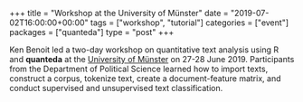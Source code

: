 +++
title = "Workshop at the University of Münster"
date = "2019-07-02T16:00:00+00:00"
tags = ["workshop", "tutorial"]
categories = ["event"]
packages = ["quanteda"]
type = "post"
+++

Ken Benoit led a two-day workshop on quantitative text analysis using R and **quanteda** at the [University of Münster](https://www.uni-muenster.de/en/) on 27-28 June 2019. Participants from the Department of Political Science learned how to import texts, construct a corpus, tokenize text, create a document-feature matrix, and conduct supervised and unsupervised text classification.
